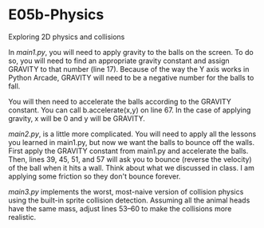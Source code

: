 # E05b-Physics
Exploring 2D physics and collisions

In *main1.py*, you will need to apply gravity to the balls on the screen. To do so, you will need to find an appropriate gravity constant and assign GRAVITY to that number (line 17). Because of the way the Y axis works in Python Arcade, GRAVITY will need to be a negative number for the balls to fall.

You will then need to accelerate the balls according to the GRAVITY constant. You can call b.accelerate(x,y) on line 67. In the case of applying gravity, x will be 0 and y will be GRAVITY.

*main2.py*, is a little more complicated. You will need to apply all the lessons you learned in main1.py, but now we want the balls to bounce off the walls. First apply the GRAVITY constant from main1.py and accelerate the balls. Then, lines 39, 45, 51, and 57 will ask you to bounce (reverse the velocity) of the ball when it hits a wall. Think about what we discussed in class. I am applying some friction so they don't bounce forever.

*main3.py* implements the worst, most-naive version of collision physics using the built-in sprite collision detection. Assuming all the animal heads have the same mass, adjust lines 53–60 to make the collisions more realistic.

